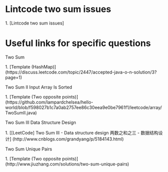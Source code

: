 # Lintcode two sum issues
<p>1. [Lintcode two sum issues]

# Useful links for specific questions
<p>Two Sum
<p>1. [Template (HashMap)] (https://discuss.leetcode.com/topic/2447/accepted-java-o-n-solution/3?page=1)

<p>Two Sum II Input Array Is Sorted
<p>1. [Template (Two opposite points)] (https://github.com/lampardchelsea/hello-world/blob/f598027b1c7a0ab2757ee86c30eea9e0be7961f1/leetcode/array/TwoSumII.java)

<p>Two Sum III Data Structure Design
<p>1. [[LeetCode] Two Sum III - Data structure design 两数之和之三 - 数据结构设计] (http://www.cnblogs.com/grandyang/p/5184143.html)

<p>Two Sum Unique Pairs
<p>1. [Template (Two opposite points)] (http://www.jiuzhang.com/solutions/two-sum-unique-pairs)
